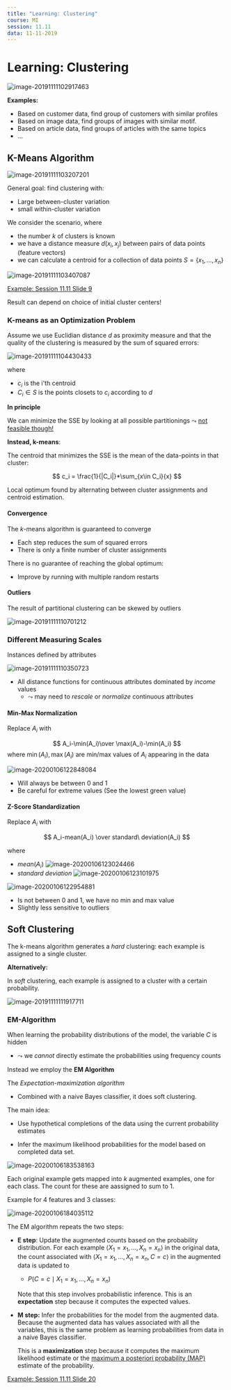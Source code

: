```yaml
---
title: "Learning: Clustering"
course: MI
session: 11.11
data: 11-11-2019
---
```


# Learning: Clustering

![image-20191111102917463](images/11-11-clustering/image-20191111102917463.png)

**Examples:**

* Based on customer data, find group of customers with similar profiles
* Based on image data, find groups of images with similar motif.
* Based on article data, find groups of articles with the same topics
* ...



## K-Means Algorithm

![image-20191111103207201](images/11-11-clustering/image-20191111103207201.png)

General goal: find clustering with:

* Large between-cluster variation
* small within-cluster variation 



We consider the scenario, where

* the number $k$ of clusters is known
* we have a distance measure $d(x_i,x_j)$ between pairs of data points (feature vectors)
* we can calculate a centroid for a collection of data points $S=\{x_1,\dots,x_n\}$

![image-20191111103407087](images/11-11-clustering/image-20191111103407087.png)

[Example: Session 11.11 Slide 9](./extra/mi-11-11.pdf)

Result can depend on choice of initial cluster centers!



### K-means as an Optimization Problem

Assume we use Euclidian distance *d* as proximity measure and that the quality of the clustering is measured by the sum of squared errors:

![image-20191111104430433](images/11-11-clustering/image-20191111104430433.png)

where 

* $c_i$ is the i'th centroid
* $C_i\in S$ is the points closets to $c_i$ according to $d$

**In principle**

We can minimize the SSE by looking at all possible partitionings $\leadsto$ <u>not feasible though!</u> 



**Instead, k-means**:

The centroid that minimizes the SSE is the mean of the data-points in that cluster:

$$
c_i = \frac{1}{|C_i|}*\sum_{x\in C_i}{x}
$$

Local optimum found by alternating between cluster assignments and centroid estimation.



#### Convergence

The *k*-means algorithm is guaranteed to converge

* Each step reduces the sum of squared errors
* There is only a finite number of cluster assignments

There is no guarantee of reaching the global optimum:

* Improve by running with multiple random restarts



#### Outliers

The result of partitional clustering can be skewed by outliers

![image-20191111110701212](images/11-11-clustering/image-20191111110701212.png)



### Different Measuring Scales

Instances defined by attributes

![image-20191111110350723](images/11-11-clustering/image-20191111110350723.png)

* All distance functions for continuous attributes dominated by *income* values
    * $\leadsto$ may need to *rescale* or *normalize* continuous attributes



#### Min-Max Normalization

Replace $A_i$ with

$$
A_i-\min(A_i)\over \max(A_i)-\min(A_i)
$$
where $\min(A_i),\max(A_i)$ are min/max values of $A_i$ appearing in the data

![image-20200106122848084](images/11-11-clustering/image-20200106122848084.png)

* Will always be between 0 and 1
* Be careful for extreme values (See the lowest green value)



#### Z-Score Standardization

Replace $A_i$ with

$$
A_i-mean(A_i) \over standard\ deviation(A_i)
$$

where

* $mean(A_i)$ ![image-20200106123024466](images/11-11-clustering/image-20200106123024466.png)
* $standard\ deviation$ ![image-20200106123101975](images/11-11-clustering/image-20200106123101975.png)

![image-20200106122954881](images/11-11-clustering/image-20200106122954881.png)



* Is not between 0 and 1, we have no min and max value
* Slightly less sensitive to outliers



## Soft Clustering

The k-means algorithm generates a *hard* clustering: each example is assigned to a single cluster.

**Alternatively:**

In *soft* clustering, each example is assigned to a cluster with a certain probability.

![image-20191111111917711](images/11-11-clustering/image-20191111111917711.png)



### EM-Algorithm

When learning the probability distributions of the model, the variable $C$ is hidden

* $\leadsto$ we *cannot* directly estimate the probabilities using frequency counts

Instead we employ the **EM Algorithm**



The *Expectation-maximization algorithm*

* Combined with a naive Bayes classifier, it does soft clustering.

The main idea:

* Use hypothetical completions of the data using the current probability estimates

* Infer the maximum likelihood probabilities for the model based on completed data set.

  

![image-20200106183538163](images/11-11-clustering/image-20200106183538163.png)

Each original example gets mapped into $k$ augmented examples, one for each class. 
The count for these are aassigned to sum to 1.

Example for 4 features and 3 classes:

![image-20200106184035112](images/11-11-clustering/image-20200106184035112.png)

The EM algorithm repeats the two steps:

* **E step**: Update the augmented counts based on the probability distribution.
    For each example $\langle X_1 = x_1, \dots,X_n=x_n \rangle$ in the original data, the count associated with
    $\langle X_1 = x_1, \dots,X_n=x_n, C=c \rangle$ in the augmented data is updated to

    * $P(C=c\mid X_1=x_1,\dots,X_n=x_n)$

    Note that this step involves probabilistic inference. This is an **expectation** step because it computes the expected values.

* **M step:** Infer the probabilities for the model from the augmented data. Because the augmented data has values associated with all the variables, this is the same problem as learning probabilities from data in a naive Bayes classifier.

    This is a **maximization** step because it computes the maximum likelihood estimate or the [maximum a posteriori probability (MAP)](https://artint.info/2e/html/ArtInt2e.Ch10.S1.html) estimate of the probability.





[Example: Session 11.11 Slide 20](./extra/mi-11-11.pdf)

